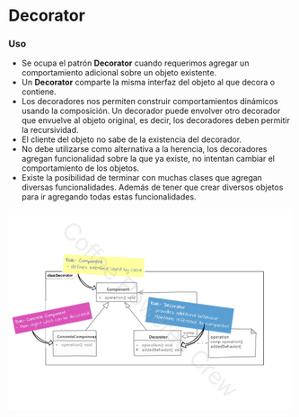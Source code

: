 # Decorator

### Uso

 - Se ocupa el patrón **Decorator** cuando requerimos agregar un comportamiento adicional sobre un objeto existente.
 - Un **Decorator** comparte la misma interfaz del objeto al que decora o contiene.
 - Los decoradores nos permiten construir comportamientos dinámicos usando la composición. Un decorador puede envolver
otro decorador que envuelve al objeto original, es decir, los decoradores deben permitir la recursividad.
 - El cliente del objeto no sabe de la existencia del decorador.
 - No debe utilizarse como alternativa a la herencia, los decoradores agregan funcionalidad sobre la que ya existe, no
intentan cambiar el comportamiento de los objetos.
 - Existe la posibilidad de terminar con muchas clases que agregan diversas funcionalidades. Además de tener que crear
diversos objetos para ir agregando todas estas funcionalidades.

![UML Decorator Pattern](assets/Decorator.jpg)